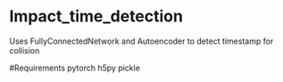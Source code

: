 # Impact_time_detection
Uses FullyConnectedNetwork and Autoencoder to detect timestamp for collision

#Requirements
pytorch
h5py
pickle


